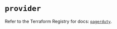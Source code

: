 # `provider`

Refer to the Terraform Registry for docs: [`pagerduty`](https://registry.terraform.io/providers/pagerduty/pagerduty/3.24.2/docs).
